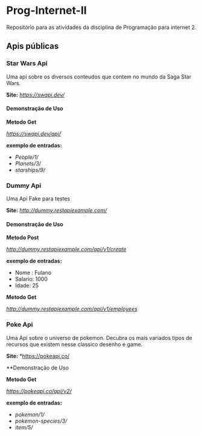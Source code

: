 # Prog-Internet-II
Repositório para as atividades da disciplina de Programação para internet 2.


## Apis públicas
### Star Wars Api
Uma api sobre os diversos conteudos que contem no mundo da Saga Star Wars.

**Site:** *https://swapi.dev/*

#### Demonstração de Uso

**Metodo Get**

*https://swapi.dev/api/*

**exemplo de entradas:** 
* *People/1/*
* *Planets/3/*
* *starships/9/*

### Dummy Api 
Uma Api Fake para testes 

**Site:** *http://dummy.restapiexample.com/*

#### Demonstração de Uso

**Metodo Post** 

*http://dummy.restapiexample.com/api/v1/create*	

**exemplo de entradas:**
* Nome : Fulano
* Salario: 1000
* Idade: 25

**Metodo Get** 

*http://dummy.restapiexample.com/api/v1/employees*

### Poke Api
Uma Api sobre o universo de pokemon. Decubra os mais variados tipos de recursos que existem nesse classico desenho e game.

**Site:** *https://pokeapi.co/

**Demonstração de Uso

**Metodo Get** 

*https://pokeapi.co/api/v2/*

**exemplo de entradas:** 
* *pokemon/1/*
* *pokemon-species/3/*
* *item/5/*




